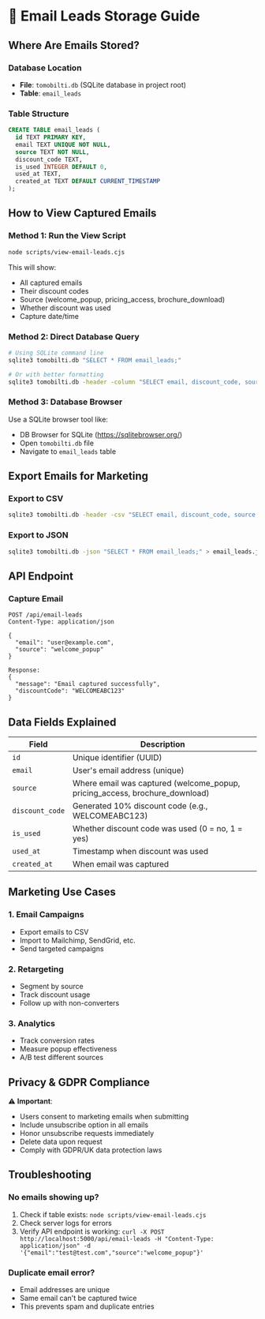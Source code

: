 # 📧 Email Leads Storage Guide

## Where Are Emails Stored?

### Database Location
- **File**: `tomobilti.db` (SQLite database in project root)
- **Table**: `email_leads`

### Table Structure
```sql
CREATE TABLE email_leads (
  id TEXT PRIMARY KEY,
  email TEXT UNIQUE NOT NULL,
  source TEXT NOT NULL,
  discount_code TEXT,
  is_used INTEGER DEFAULT 0,
  used_at TEXT,
  created_at TEXT DEFAULT CURRENT_TIMESTAMP
);
```

## How to View Captured Emails

### Method 1: Run the View Script
```bash
node scripts/view-email-leads.cjs
```

This will show:
- All captured emails
- Their discount codes
- Source (welcome_popup, pricing_access, brochure_download)
- Whether discount was used
- Capture date/time

### Method 2: Direct Database Query
```bash
# Using SQLite command line
sqlite3 tomobilti.db "SELECT * FROM email_leads;"

# Or with better formatting
sqlite3 tomobilti.db -header -column "SELECT email, discount_code, source, created_at FROM email_leads ORDER BY created_at DESC;"
```

### Method 3: Database Browser
Use a SQLite browser tool like:
- DB Browser for SQLite (https://sqlitebrowser.org/)
- Open `tomobilti.db` file
- Navigate to `email_leads` table

## Export Emails for Marketing

### Export to CSV
```bash
sqlite3 tomobilti.db -header -csv "SELECT email, discount_code, source, created_at FROM email_leads;" > email_leads.csv
```

### Export to JSON
```bash
sqlite3 tomobilti.db -json "SELECT * FROM email_leads;" > email_leads.json
```

## API Endpoint

### Capture Email
```
POST /api/email-leads
Content-Type: application/json

{
  "email": "user@example.com",
  "source": "welcome_popup"
}

Response:
{
  "message": "Email captured successfully",
  "discountCode": "WELCOMEABC123"
}
```

## Data Fields Explained

| Field | Description |
|-------|-------------|
| `id` | Unique identifier (UUID) |
| `email` | User's email address (unique) |
| `source` | Where email was captured (welcome_popup, pricing_access, brochure_download) |
| `discount_code` | Generated 10% discount code (e.g., WELCOMEABC123) |
| `is_used` | Whether discount code was used (0 = no, 1 = yes) |
| `used_at` | Timestamp when discount was used |
| `created_at` | When email was captured |

## Marketing Use Cases

### 1. Email Campaigns
- Export emails to CSV
- Import to Mailchimp, SendGrid, etc.
- Send targeted campaigns

### 2. Retargeting
- Segment by source
- Track discount usage
- Follow up with non-converters

### 3. Analytics
- Track conversion rates
- Measure popup effectiveness
- A/B test different sources

## Privacy & GDPR Compliance

⚠️ **Important**: 
- Users consent to marketing emails when submitting
- Include unsubscribe option in all emails
- Honor unsubscribe requests immediately
- Delete data upon request
- Comply with GDPR/UK data protection laws

## Troubleshooting

### No emails showing up?
1. Check if table exists: `node scripts/view-email-leads.cjs`
2. Check server logs for errors
3. Verify API endpoint is working: `curl -X POST http://localhost:5000/api/email-leads -H "Content-Type: application/json" -d '{"email":"test@test.com","source":"welcome_popup"}'`

### Duplicate email error?
- Email addresses are unique
- Same email can't be captured twice
- This prevents spam and duplicate entries
